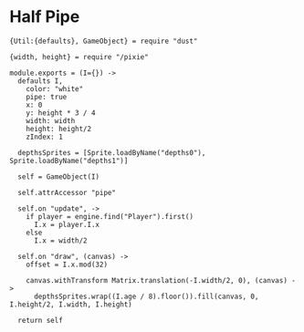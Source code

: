 Half Pipe
=========

    {Util:{defaults}, GameObject} = require "dust"
    
    {width, height} = require "/pixie" 

    module.exports = (I={}) ->
      defaults I,
        color: "white"
        pipe: true
        x: 0
        y: height * 3 / 4
        width: width
        height: height/2
        zIndex: 1

      depthsSprites = [Sprite.loadByName("depths0"), Sprite.loadByName("depths1")]

      self = GameObject(I)

      self.attrAccessor "pipe"

      self.on "update", ->
        if player = engine.find("Player").first()
          I.x = player.I.x
        else
          I.x = width/2

      self.on "draw", (canvas) ->
        offset = I.x.mod(32)

        canvas.withTransform Matrix.translation(-I.width/2, 0), (canvas) ->
          depthsSprites.wrap((I.age / 8).floor()).fill(canvas, 0, I.height/2, I.width, I.height)

      return self
